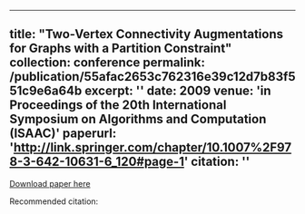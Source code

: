 
---
title: "Two-Vertex Connectivity Augmentations for Graphs with a Partition Constraint"
collection: conference
permalink: /publication/55afac2653c762316e39c12d7b83f551c9e6a64b
excerpt: ''
date: 2009
venue: 'in Proceedings of the 20th International Symposium on Algorithms and Computation (ISAAC)'
paperurl: 'http://link.springer.com/chapter/10.1007%2F978-3-642-10631-6_120#page-1'
citation: ''
---


[Download paper here](http://link.springer.com/chapter/10.1007%2F978-3-642-10631-6_120#page-1)

Recommended citation: 
